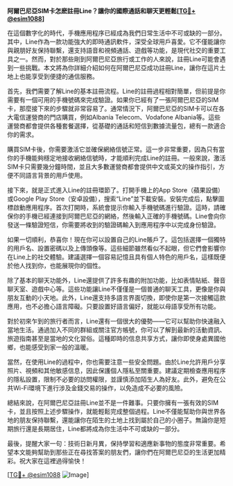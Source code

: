 **阿爾巴尼亞SIM卡怎麽註冊Line？讓你的國際通話和聊天更輕鬆[[TG💪+ @esim1088](https://t.me/s/esim1088)]**

在這個數字化的時代，手機應用程序已經成為我們日常生活中不可或缺的一部分。其中，Line作為一款功能強大的即時通訊軟件，深受全球用戶喜愛。它不僅能讓你與親朋好友保持聯繫，還支持語音和視頻通話、遊戲等功能，是現代社交的重要工具之一。然而，對於那些剛到阿爾巴尼亞旅行或工作的人來說，註冊Line可能會遇到一些挑戰。本文將為你詳細介紹如何在阿爾巴尼亞成功註冊Line，讓你在這片土地上也能享受到便捷的通信服務。

首先，我們需要了解Line的基本註冊流程。Line的註冊過程相對簡單，但前提是你需要有一個可用的手機號碼來完成驗證。如果你已經有了一張阿爾巴尼亞的SIM卡，那麼接下來的步驟就非常容易了。通常情況下，阿爾巴尼亞的SIM卡可以在各大電信運營商的門店購買，例如Albania Telecom、Vodafone Albania等。這些運營商都會提供各種套餐選擇，從基礎的通話和短信到數據流量包，總有一款適合你的需求。

購買SIM卡後，你需要激活它並確保網絡信號正常。這一步非常重要，因為只有當你的手機能夠穩定地接收網絡信號時，才能順利完成Line的註冊。一般來說，激活SIM卡只需要幾分鐘時間，並且大多數運營商都會提供中文或英文的操作指引，方便不同語言背景的用戶使用。

接下來，就是正式進入Line的註冊環節了。打開手機上的App Store（蘋果設備）或Google Play Store（安卓設備），搜索“Line”並下載安裝。安裝完成后，點擊圖標啟動應用程序。首次打開時，系統會提示你輸入手機號碼進行驗證。這時，請確保你的手機已經連接到阿爾巴尼亞的網絡，然後輸入正確的手機號碼。Line會向你發送一條驗證短信，你需要將收到的驗證碼輸入到應用程序中以完成身份驗證。

如果一切順利，恭喜你！現在你可以設置自己的Line賬戶了。這包括選擇一個獨特的用戶名、設置密碼以及上傳頭像等。這些細節雖然看似不起眼，但它們會影響你在Line上的社交體驗。建議選擇一個容易記憶且具有個人特色的用戶名，這樣既便於他人找到你，也能展現你的個性。

除了基本的聊天功能外，Line還提供了許多有趣的附加功能，比如表情貼紙、聲音聊天室、遊戲中心等。這些功能讓Line不僅僅是一個普通的聊天工具，更像是你與朋友互動的小天地。此外，Line還支持多語言界面切換，即使你是第一次接觸這款應用，也不必擔心語言障礙。只要設置好語言偏好，就能以母語享受所有功能。

對於初來乍到的旅行者而言，Line還有一個很大的優勢——它可以幫助你快速融入當地生活。通過加入不同的群組或關注官方帳號，你可以了解到最新的活動資訊、旅遊指南甚至是當地的文化習俗。這種即時的信息共享方式，讓你即使身處異國他鄉，也能感受到家一般的溫暖。

當然，在使用Line的過程中，你也需要注意一些安全問題。由於Line允許用戶分享照片、視頻和其他敏感信息，因此保護個人隱私至關重要。建議定期檢查應用程序的隱私設置，限制不必要的訪問權限，並謹慎添加陌生人為好友。此外，避免在公共Wi-Fi環境下進行涉及金錢交易的操作，以免造成不必要的風險。

總結來說，在阿爾巴尼亞註冊Line並不是一件難事。只要你擁有一張有效的SIM卡，並且按照上述步驟操作，就能輕鬆完成整個過程。Line不僅能幫助你與世界各地的朋友保持聯繫，還能讓你在陌生的土地上找到屬於自己的小圈子。無論你是短期旅行還是長期居住，Line都將成為你生活中不可或缺的一部分。

最後，提醒大家一句：技術日新月異，保持學習和適應新事物的態度非常重要。希望本文能夠幫助到那些正在尋找答案的朋友們，讓你們在阿爾巴尼亞的生活更加精彩。祝大家在這裡過得愉快！

[[TG💪+ @esim1088](https://t.me/s/esim1088) ![Image](https://i.postimg.cc/4NQfJmqS/Snipaste-2025-05-13-00-14-12.png)]